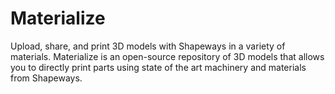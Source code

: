 # Materialize

Upload, share, and print 3D models with Shapeways in a variety of materials. Materialize is an open-source repository of 3D models that allows you to directly print parts using state of the art machinery and materials from Shapeways.